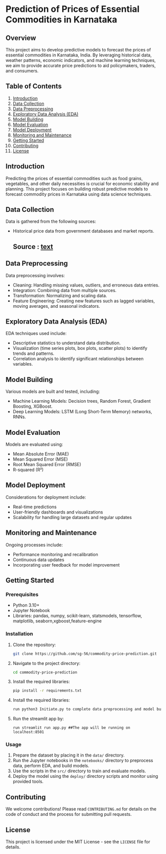 # Prediction of Prices of Essential Commodities in Karnataka

## Overview
This project aims to develop predictive models to forecast the prices of essential commodities in Karnataka, India. By leveraging historical data, weather patterns, economic indicators, and machine learning techniques, we aim to provide accurate price predictions to aid policymakers, traders, and consumers.

## Table of Contents
1. [Introduction](#introduction)
2. [Data Collection](#data-collection)
3. [Data Preprocessing](#data-preprocessing)
4. [Exploratory Data Analysis (EDA)](#exploratory-data-analysis-eda)
5. [Model Building](#model-building)
6. [Model Evaluation](#model-evaluation)
7. [Model Deployment](#model-deployment)
8. [Monitoring and Maintenance](#monitoring-and-maintenance)
9. [Getting Started](#getting-started)
10. [Contributing](#contributing)
11. [License](#license)

## Introduction
Predicting the prices of essential commodities such as food grains, vegetables, and other daily necessities is crucial for economic stability and planning. This project focuses on building robust predictive models to forecast commodity prices in Karnataka using data science techniques.

## Data Collection
Data is gathered from the following sources:
- Historical price data from government databases and market reports.

   ## Source : [text](https://dataful.in/datasets/19913/)


## Data Preprocessing
Data preprocessing involves:
- Cleaning: Handling missing values, outliers, and erroneous data entries.
- Integration: Combining data from multiple sources.
- Transformation: Normalizing and scaling data.
- Feature Engineering: Creating new features such as lagged variables, moving averages, and seasonal indicators.

## Exploratory Data Analysis (EDA)
EDA techniques used include:
- Descriptive statistics to understand data distribution.
- Visualization (time series plots, box plots, scatter plots) to identify trends and patterns.
- Correlation analysis to identify significant relationships between variables.

## Model Building
Various models are built and tested, including:
- Machine Learning Models: Decision trees, Random Forest, Gradient Boosting, XGBoost.
- Deep Learning Models: LSTM (Long Short-Term Memory) networks, RNNs.

## Model Evaluation
Models are evaluated using:
- Mean Absolute Error (MAE)
- Mean Squared Error (MSE)
- Root Mean Squared Error (RMSE)
- R-squared (R²)

## Model Deployment
Considerations for deployment include:
- Real-time predictions
- User-friendly dashboards and visualizations
- Scalability for handling large datasets and regular updates

## Monitoring and Maintenance
Ongoing processes include:
- Performance monitoring and recalibration
- Continuous data updates
- Incorporating user feedback for model improvement

## Getting Started
### Prerequisites
- Python 3.10+
- Jupyter Notebook
- Libraries: pandas, numpy, scikit-learn, statsmodels, tensorflow, matplotlib, seaborn,xgboost,feature-engine

### Installation
1. Clone the repository:
   ```sh
   git clone https://github.com/sg-56/commodity-price-prediction.git
   ```
2. Navigate to the project directory:
   ```sh
   cd commodity-price-prediction
   ```
   
3. Install the required libraries:
   ```sh
   pip install -r requirements.txt
   ```

4. Install the required libraries:
   ```sh
   run python3 Initiate.py to complete data preprocessing and model building
   ```

5. Run the streamlit app by:
   ```
   run streamlit run app.py ##The app will be running on localhost:8501
   ```

### Usage
1. Prepare the dataset by placing it in the `data/` directory.
2. Run the Jupyter notebooks in the `notebooks/` directory to preprocess data, perform EDA, and build models.
3. Use the scripts in the `src/` directory to train and evaluate models.
4. Deploy the model using the `deploy/` directory scripts and monitor using provided tools.

## Contributing
We welcome contributions! Please read `CONTRIBUTING.md` for details on the code of conduct and the process for submitting pull requests.

## License
This project is licensed under the MIT License - see the `LICENSE` file for details.
